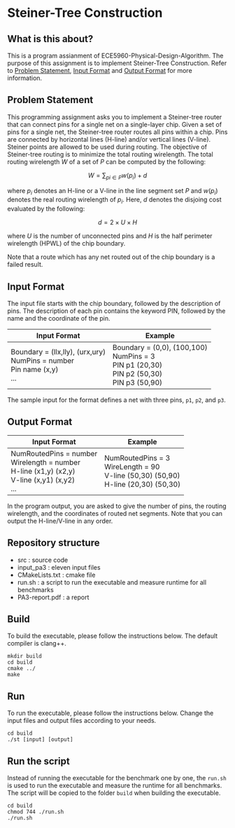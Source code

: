 # Steiner-Tree Construction

## What is this about?
This is a program assianment of ECE5960-Physical-Design-Algorithm.
The purpose of this assignment is to implement Steiner-Tree Construction.
Refer to [Problem Statement](https://github.com/cheng-hsiang-chiu/ECE5960-Physical-Design-Algorithm/blob/master/PA3/README.md#problem-statement),
[Input Format](https://github.com/cheng-hsiang-chiu/ECE5960-Physical-Design-Algorithm/blob/master/PA3/README.md#input-format) and [Output Format](https://github.com/cheng-hsiang-chiu/ECE5960-Physical-Design-Algorithm/blob/master/PA3/README.md#output-format)
for more information.

## Problem Statement

This programming assignment asks you to implement a Steiner-tree router 
that can connect pins for a single net on a single-layer chip. 
Given a set of pins for a single net, the Steiner-tree router routes all pins within a chip. 
Pins are connected by horizontal lines (H-line) and/or vertical lines (V-line). 
Steiner points are allowed to be used during routing.
The objective of Steiner-tree routing is to minimize the total routing wirelength. 
The total routing wirelength $W$ of a set of $P$ can be computed by the following:

$$
W = \sum_{pi \in P} w(p_i) + d
$$

where $p_i$ denotes an H-line or a V-line in the line segment set $P$ and $w(p_i)$ denotes the real routing wirelength of $p_i$. Here, $d$ denotes the disjoing cost evaluated by the following:

$$
d = 2 \times U \times H
$$

where $U$ is the number of unconnected pins and $H$ is the half perimeter wirelength (HPWL) of the chip boundary.

Note that a route which has any net routed out of the chip boundary is a failed result.

## Input Format

The input file starts with the chip boundary, followed by the description of pins. The description of each pin contains the keyword PIN, followed by the name and the coordinate of the pin. 

| Input Format | Example |
| ------------ | ------- |
| Boundary = (llx,lly), (urx,ury)<br> NumPins = number <br> Pin name (x,y) <br> ...| Boundary = (0,0), (100,100) <br> NumPins = 3 <br> PIN p1 (20,30) <br> PIN p2 (50,30) <br> PIN p3 (50,90)|

The sample input for the format defines a net with three pins, `p1`, `p2`, and `p3`.

## Output Format

| Input Format | Example |
| ------------ | ------- |
| NumRoutedPins = number <br> Wirelength = number <br> H-line (x1,y) (x2,y) <br> V-line (x,y1) (x,y2) <br> ... | NumRoutedPins = 3 <br> WireLength = 90 <Br> V-line (50,30) (50,90) <br> H-line (20,30) (50,30) |


In the program output, you are asked to give the number of pins, the routing wirelength, and the coordinates of routed net segments. Note that you can output the H-line/V-line in any order.


## Repository structure
- src : source code
- input_pa3 : eleven input files
- CMakeLists.txt : cmake file
- run.sh : a script to run the executable and measure runtime for all benchmarks
- PA3-report.pdf : a report

## Build
To build the executable, please follow the instructions below. The default compiler is clang++.
```
mkdir build
cd build
cmake ../
make
```

## Run
To run the executable, please follow the instructions below.
Change the input files and output files according to your needs.
```
cd build
./st [input] [output]
```


## Run the script
Instead of running the executable for the benchmark one by one,
the `run.sh` is used to run the executable and measure the runtime for all benchmarks.
The script will be copied to the folder `build` when building the executable.
```
cd build
chmod 744 ./run.sh
./run.sh
```
